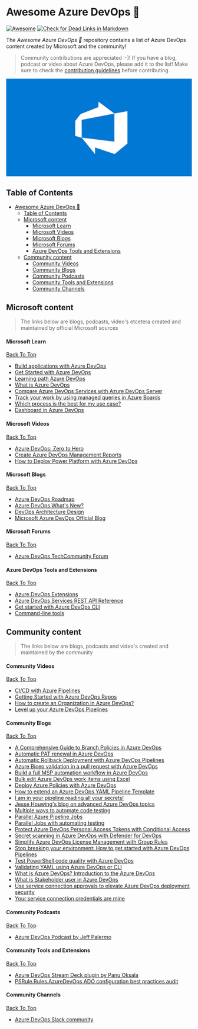# Awesome Azure DevOps 🚀
[![Awesome](https://cdn.rawgit.com/sindresorhus/awesome/d7305f38d29fed78fa85652e3a63e154dd8e8829/media/badge.svg)](https://github.com/sindresorhus/awesome) [![Check for Dead Links in Markdown](https://github.com/johnlokerse/awesome-azure-devops/actions/workflows/check-for-dead-markdown-links.yml/badge.svg)](https://github.com/johnlokerse/awesome-azure-devops/actions/workflows/check-for-dead-markdown-links.yml)

The _Awesome Azure DevOps 🚀_ repository contains a list of Azure DevOps content created by Microsoft and the community!

> Community contributions are appreciated :-)! If you have a blog, podcast or video about Azure DevOps, please add it to the list! Make sure to check the [contribution guidelines](CONTRIBUTING.md) before contributing.

<p align="center">
  <img src="images/AzureDevOpsHeader.png">
</p>

## Table of Contents

<!-- markdown-link-check-disable -->
- [Awesome Azure DevOps 🚀](#awesome-azure-devops-)
  - [Table of Contents](#table-of-contents)
  - [Microsoft content](#microsoft-content)
      - [Microsoft Learn](#microsoft-learn)
      - [Microsoft Videos](#microsoft-videos)
      - [Microsoft Blogs](#microsoft-blogs)
      - [Microsoft Forums](#microsoft-forums)
      - [Azure DevOps Tools and Extensions](#azure-devops-tools-and-extensions)
  - [Community content](#community-content)
      - [Community Videos](#community-videos)
      - [Community Blogs](#community-blogs)
      - [Community Podcasts](#community-podcasts)
      - [Community Tools and Extensions](#community-tools-and-extensions)
      - [Community Channels](#community-channels)
<!-- markdown-link-check-enable -->

## Microsoft content

> The links below are blogs, podcasts, video's etcetera created and maintained by official Microsoft sources

#### Microsoft Learn

<!-- markdown-link-check-disable -->
[Back To Top](#table-of-contents)
<!-- markdown-link-check-enable -->

- [Build applications with Azure DevOps](https://learn.microsoft.com/en-us/training/paths/build-applications-with-azure-devops?wt.mc_id=MVP_323261)
- [Get Started with Azure DevOps](https://learn.microsoft.com/en-us/training/paths/evolve-your-devops-practices?wt.mc_id=MVP_323261)
- [Learning path Azure DevOps](https://learn.microsoft.com/en-us/training/browse/?expanded=azure&products=azure-devops&wt.mc_id=MVP_323261)
- [What is Azure DevOps](https://learn.microsoft.com/en-us/azure/devops/user-guide/what-is-azure-devops?toc=%2Fazure%2Fdevops%2Fget-started%2Ftoc.json&view=azure-devops&wt.mc_id=MVP_323261)
- [Compare Azure DevOps Services with Azure DevOps Server](https://learn.microsoft.com/en-us/azure/devops/user-guide/about-azure-devops-services-tfs?toc=%2Fazure%2Fdevops%2Fget-started%2Ftoc.json&view=azure-devops&wt.mc_id=MVP_323261)
- [Track your work by using managed queries in Azure Boards](https://learn.microsoft.com/en-us/azure/devops/boards/queries/about-managed-queries?view=azure-devops&wt.mc_id=MVP_323261)
- [Which process is the best for my use case?](https://learn.microsoft.com/en-us/azure/devops/boards/work-items/guidance/choose-process?view=azure-devops&tabs=agile-process&wt.mc_id=MVP_323261)
- [Dashboard in Azure DevOps](https://learn.microsoft.com/en-us/azure/devops/report/dashboards/dashboards?view=azure-devops?wt.mc_id=MVP_323261)

#### Microsoft Videos

<!-- markdown-link-check-disable -->
[Back To Top](#Table-Of-Contents)
<!-- markdown-link-check-enable -->

- [Azure DevOps: Zero to Hero](https://www.youtube.com/watch?v=DoWhZO7nbCY)
- [Create Azure DevOps Management Reports](https://www.youtube.com/watch?v=gqUFAAByPfU)
- [How to Deploy Power Platform with Azure DevOps](https://www.youtube.com/watch?v=iHpSuw8Ap48&t=758s)

#### Microsoft Blogs

<!-- markdown-link-check-disable -->
[Back To Top](#table-of-contents)
<!-- markdown-link-check-enable -->

- [Azure DevOps Roadmap](https://learn.microsoft.com/en-us/azure/devops/release-notes/features-timeline?wt.mc_id=MVP_323261)
- [Azure DevOps What's New?](https://learn.microsoft.com/en-us/azure/devops/release-notes/docswhatsnew?wt.mc_id=MVP_323261)
- [DevOps Architecture Design](https://learn.microsoft.com/en-us/azure/architecture/guide/devops/devops-start-here?wt.mc_id=MVP_323261)
- [Microsoft Azure DevOps Official Blog](https://devblogs.microsoft.com/devops?wt.mc_id=MVP_323261)

#### Microsoft Forums

<!-- markdown-link-check-disable -->
[Back To Top](#table-of-contents)
<!-- markdown-link-check-enable -->

- [Azure DevOps TechCommunity Forum](https://techcommunity.microsoft.com/t5/azure-devops/bd-p/AzureDevOpsForum?wt.mc_id=MVP_323261)

#### Azure DevOps Tools and Extensions

<!-- markdown-link-check-disable -->
[Back To Top](#table-of-contents)
<!-- markdown-link-check-enable -->

- [Azure DevOps Extensions](https://marketplace.visualstudio.com/azuredevops)
- [Azure DevOps Services REST API Reference](https://learn.microsoft.com/en-us/rest/api/azure/devops/?view=azure-devops-rest-7.1&wt.mc_id=MVP_323261)
- [Get started with Azure DevOps CLI](https://learn.microsoft.com/en-us/azure/devops/cli/?view=azure-devops&wt.mc_id=MVP_323261)
- [Command-line tools](https://learn.microsoft.com/en-us/azure/devops/user-guide/tools?view=azure-devops&wt.mc_id=MVP_323261#command-line-tools)

## Community content

> The links below are blogs, podcasts and video's created and maintained by the community

#### Community Videos

<!-- markdown-link-check-disable -->
[Back To Top](#table-of-contents)
<!-- markdown-link-check-enable -->

- [CI/CD with Azure Pipelines](https://www.youtube.com/watch?v=4BibQ69MD8c)
- [Getting Started with Azure DevOps Repos](https://www.youtube.com/watch?v=qLhVWJvox7g)
- [How to create an Organization in Azure DevOps?](https://www.youtube.com/watch?v=n3lLfdSBgPQ)
- [Level up your Azure DevOps Pipelines](https://www.youtube.com/watch?v=jVrBPQ1vUKo)

#### Community Blogs

<!-- markdown-link-check-disable -->
[Back To Top](#table-of-contents)
<!-- markdown-link-check-enable -->

- [A Comprehensive Guide to Branch Policies in Azure DevOps](https://bjornpeters.com/azure/a-comprehensive-guide-to-branch-policies-in-azure-devops)
- [Automatic PAT renewal in Azure DevOps](https://autosysops.com/blog/automatic-pat-renewal-for-azure-devops)
- [Automatic Rollback Deployment with Azure DevOps Pipelines](https://autosysops.com/blog/automatic-rollback-for-azure-deploy-with-pipeline)
- [Azure Bicep validation in a pull request with Azure DevOps](https://johnlokerse.dev/2022/04/20/azure-bicep-validation-in-a-pull-request-with-azure-devops/)
- [Build a full MSP automation workflow in Azure DevOps](https://autosysops.com/blog/building-a-full-msp-automation-workflow-in-azure-devops)
- [Bulk edit Azure DevOps work items using Excel](https://www.techielass.com/bulk-edit-azure-devops-work-items-using-excel/)
- [Deploy Azure Policies with Azure DevOps](https://autosysops.com/blog/deploy-azure-policy-with-azure-devops)
- [How to extend an Azure DevOps YAML Pipeline Template](https://towardsdev.com/how-to-extend-an-azure-devops-yaml-pipeline-template-b9d851c5e872)
- [I am in your pipeline reading all your secrets!](https://www.devjev.nl/posts/2022/i-am-in-your-pipeline-reading-all-your-secrets/)
- [Jesse Houwing's blog on advanced Azure DevOps topics](https://jessehouwing.net/tag/azure-devops/)
- [Multiple ways to automate code testing](https://autosysops.com/blog/multiple-ways-to-automate-code-testing)
- [Parallel Azure Pipeline Jobs](https://samlearnsazure.blog/2020/02/11/parallel-azure-pipelines-jobs/)
- [Parallel Jobs with automating testing](https://samlearnsazure.blog/2021/01/26/parallel-jobs-with-automating-testing/)
- [Protect Azure DevOps Personal Access Tokens with Conditional Access](https://johnlokerse.dev/2023/03/12/protect-azure-devops-personal-access-tokens-with-conditional-access/)
- [Secret scanning in Azure DevOps with Defender for DevOps](https://johnlokerse.dev/2023/05/24/secret-scanning-in-azure-devops-with-defender-for-devops/)
- [Simplify Azure DevOps License Management with Group Rules](https://johnlokerse.dev/2023/04/15/simplify-azure-devops-license-management-with-group-rules/)
- [Stop breaking your environment: How to get started with Azure DevOps Pipelines](https://faun.pub/stop-breaking-your-environment-how-to-get-started-with-azure-devops-pipelines-4c684dd914c8)
- [Test PowerShell code quality with Azure DevOps](https://autosysops.com/blog/test-powershell-code-quality-automatically)
- [Validating YAML using Azure DevOps or CLI](https://johnlokerse.dev/2022/02/07/validating-yaml-using-azure-devops-or-cli/)
- [What is Azure DevOps? Introduction to the Azure DevOps](https://spacelift.io/blog/what-is-azure-devops)
- [What is Stakeholder user in Azure DevOps](https://oksala.net/2023/01/23/what-is-stakeholder-user-in-azure-devops/)
- [Use service connection approvals to elevate Azure DevOps deployment security](https://johnlokerse.dev/2024/03/11/use-service-connection-approvals-to-elevate-azure-devops-deployment-security/)
- [Your service connection credentials are mine](https://www.devjev.nl/posts/2022/your-service-connection-credentials-are-mine/)

#### Community Podcasts

<!-- markdown-link-check-disable -->
[Back To Top](#table-of-contents)
<!-- markdown-link-check-enable -->

- [Azure DevOps Podcast by Jeff Palermo](http://azuredevopspodcast.clear-measure.com/)

#### Community Tools and Extensions

<!-- markdown-link-check-disable -->
[Back To Top](#table-of-contents)
<!-- markdown-link-check-enable -->

- [Azure DevOps Stream Deck plugin by Panu Oksala](https://apps.elgato.com/plugins/net.oksala.azuredevops)
- [PSRule.Rules.AzureDevOps ADO configuration best practices audit](https://github.com/cloudyspells/PSRule.Rules.AzureDevOps)

#### Community Channels

<!-- markdown-link-check-disable -->
[Back To Top](#table-of-contents)
<!-- markdown-link-check-enable -->

- [Azure DevOps Slack community](https://www.azuredevops.club/)
